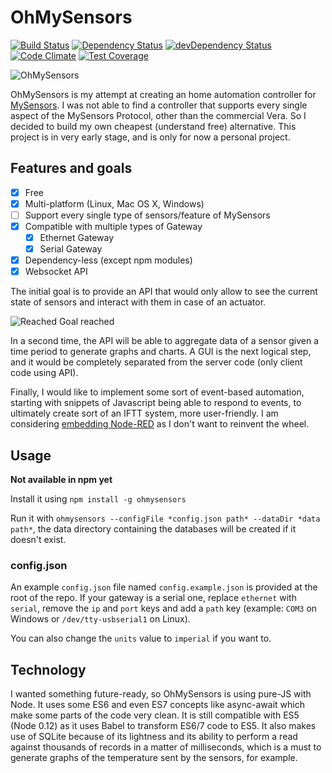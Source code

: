 # OhMySensors
[![Build Status](https://travis-ci.org/marvinroger/OhMySensors.svg)](https://travis-ci.org/marvinroger/OhMySensors) [![Dependency Status](https://david-dm.org/marvinroger/OhMySensors.svg)](https://david-dm.org/marvinroger/OhMySensors) [![devDependency Status](https://david-dm.org/marvinroger/OhMySensors/dev-status.svg)](https://david-dm.org/marvinroger/OhMySensors#info=devDependencies) [![Code Climate](https://codeclimate.com/github/marvinroger/OhMySensors/badges/gpa.svg)](https://codeclimate.com/github/marvinroger/OhMySensors) [![Test Coverage](https://codeclimate.com/github/marvinroger/OhMySensors/badges/coverage.svg)](https://codeclimate.com/github/marvinroger/OhMySensors/coverage)

![OhMySensors](http://i.imgur.com/XUL7epF.png "OhMySensors")

OhMySensors is my attempt at creating an home automation controller for [MySensors](http://www.mysensors.org/). I was not able to find a controller that supports every single aspect of the MySensors Protocol, other than the commercial Vera. So I decided to build my own cheapest (understand free) alternative. This project is in very early stage, and is only for now a personal project.

## Features and goals

- [x] Free
- [x] Multi-platform (Linux, Mac OS X, Windows)
- [ ] Support every single type of sensors/feature of MySensors
- [x] Compatible with multiple types of Gateway
  - [x] Ethernet Gateway
  - [x] Serial Gateway
- [x] Dependency-less (except npm modules)
- [x] Websocket API

The initial goal is to provide an API that would only allow to see the current state of sensors and interact with them in case of an actuator. 

![Reached](https://cdn3.iconfinder.com/data/icons/10con/512/checkmark_tick-16.png) Goal reached

In a second time, the API will be able to aggregate data of a sensor given a time period to generate graphs and charts. A GUI is the next logical step, and it would be completely separated from the server code (only client code using API).

Finally, I would like to implement some sort of event-based automation, starting with snippets of Javascript being able to respond to events, to ultimately create sort of an IFTT system, more user-friendly.
I am considering [embedding Node-RED](http://nodered.org/docs/embedding.html) as I don't want to reinvent the wheel.

## Usage

**Not available in npm yet**

Install it using `npm install -g ohmysensors`

Run it with `ohmysensors --configFile *config.json path* --dataDir *data path*`, the data directory containing the databases will be created if it doesn't exist.

### config.json

An example `config.json` file named `config.example.json` is provided at the root of the repo.
If your gateway is a serial one, replace `ethernet` with `serial`, remove the `ip` and `port` keys and add a `path` key (example: `COM3` on Windows or `/dev/tty-usbserial1` on Linux).

You can also change the `units` value to `imperial` if you want to.

## Technology

I wanted something future-ready, so OhMySensors is using pure-JS with Node. It uses some ES6 and even ES7 concepts like async-await which make some parts of the code very clean. It is still compatible with ES5 (Node 0.12) as it uses Babel to transform ES6/7 code to ES5.
It also makes use of SQLite because of its lightness and its ability to perform a read against thousands of records in a matter of milliseconds, which is a must to generate graphs of the temperature sent by the sensors, for example.
